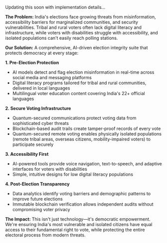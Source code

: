 Updating this soon with implementation details...

**The Problem:**
India's elections face growing threats from misinformation, accessibility barriers for marginalized communities, and security vulnerabilities. Tribal and rural voters often lack digital literacy and infrastructure, while voters with disabilities struggle with accessibility, and isolated populations can't easily reach polling stations.

**Our Solution:**
A comprehensive, AI-driven election integrity suite that protects democracy at every stage:

**1. Pre-Election Protection**

- AI models detect and flag election misinformation in real-time across social media and messaging platforms
- Digital literacy programs tailored for tribal and rural communities, delivered in local languages
- Multilingual voter education content covering India's 22+ official languages

**2. Secure Voting Infrastructure**

- Quantum-secured communications protect voting data from sophisticated cyber threats
- Blockchain-based audit trails create tamper-proof records of every vote
- Quantum-secured remote voting enables physically isolated populations (remote tribal areas, overseas citizens, mobility-impaired voters) to participate securely

**3. Accessibility First**

- AI-powered tools provide voice navigation, text-to-speech, and adaptive interfaces for voters with disabilities
- Simple, intuitive designs for low digital literacy populations

**4. Post-Election Transparency**

- Data analytics identify voting barriers and demographic patterns to improve future elections
- Immutable blockchain verification allows independent audits without compromising voter privacy

**The Impact:**
This isn't just technology—it's democratic empowerment. We're ensuring India's most vulnerable and isolated citizens have equal access to their fundamental right to vote, while protecting the entire electoral process from modern threats.
